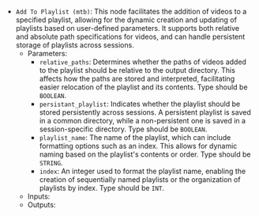 - `Add To Playlist (mtb)`: This node facilitates the addition of videos to a specified playlist, allowing for the dynamic creation and updating of playlists based on user-defined parameters. It supports both relative and absolute path specifications for videos, and can handle persistent storage of playlists across sessions.
    - Parameters:
        - `relative_paths`: Determines whether the paths of videos added to the playlist should be relative to the output directory. This affects how the paths are stored and interpreted, facilitating easier relocation of the playlist and its contents. Type should be `BOOLEAN`.
        - `persistant_playlist`: Indicates whether the playlist should be stored persistently across sessions. A persistent playlist is saved in a common directory, while a non-persistent one is saved in a session-specific directory. Type should be `BOOLEAN`.
        - `playlist_name`: The name of the playlist, which can include formatting options such as an index. This allows for dynamic naming based on the playlist's contents or order. Type should be `STRING`.
        - `index`: An integer used to format the playlist name, enabling the creation of sequentially named playlists or the organization of playlists by index. Type should be `INT`.
    - Inputs:
    - Outputs:

